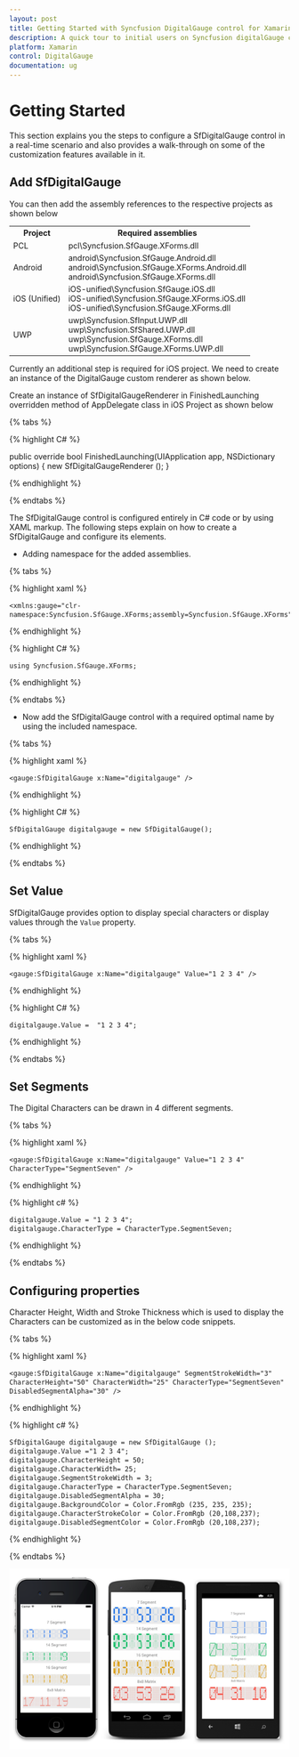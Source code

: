 ```yaml
---
layout: post
title: Getting Started with Syncfusion DigitalGauge control for Xamarin.Forms
description: A quick tour to initial users on Syncfusion digitalGauge control for Xamarin.Forms platform
platform: Xamarin
control: DigitalGauge
documentation: ug
---
```


# Getting Started

This section explains you the steps to configure a SfDigitalGauge control in a real-time scenario and also provides a walk-through on some of the customization features available in it.

## Add SfDigitalGauge

You can then add the assembly references to the respective projects as shown below

<table>
<tr>
<th>Project</th>
<th>Required assemblies</th>
</tr>
<tr>
<td>PCL</td>
<td>pcl\Syncfusion.SfGauge.XForms.dll</td>
</tr>
<tr>
<td>Android</td>
<td>android\Syncfusion.SfGauge.Android.dll<br/>android\Syncfusion.SfGauge.XForms.Android.dll<br/>android\Syncfusion.SfGauge.XForms.dll</td>
</tr>
<tr>
<td>iOS (Unified)</td>
<td>iOS-unified\Syncfusion.SfGauge.iOS.dll<br/>iOS-unified\Syncfusion.SfGauge.XForms.iOS.dll<br/>iOS-unified\Syncfusion.SfGauge.XForms.dll</td>
</tr>
<tr>
<td>UWP</td>
<td>uwp\Syncfusion.SfInput.UWP.dll<br/>uwp\Syncfusion.SfShared.UWP.dll<br/>uwp\Syncfusion.SfGauge.XForms.dll<br/>uwp\Syncfusion.SfGauge.XForms.UWP.dll</td>
</tr>
</table>

Currently an additional step is required for iOS project. We need to create an instance of the DigitalGauge custom renderer as shown below. 

Create an instance of SfDigitalGaugeRenderer in FinishedLaunching overridden method of AppDelegate class in iOS Project as shown below

{% tabs %}

{% highlight C# %}

public override bool FinishedLaunching(UIApplication app, NSDictionary options)
{
    new SfDigitalGaugeRenderer ();
}	

{% endhighlight %}

{% endtabs %}

The SfDigitalGauge control is configured entirely in C# code or by using XAML markup. The following steps explain on how to create a SfDigitalGauge and configure its elements.

* Adding namespace for the added assemblies. 

{% tabs %}

{% highlight xaml %}

	<xmlns:gauge="clr-namespace:Syncfusion.SfGauge.XForms;assembly=Syncfusion.SfGauge.XForms"/>

{% endhighlight %}

{% highlight C# %}

	using Syncfusion.SfGauge.XForms; 

{% endhighlight %}

{% endtabs %}

* Now add the SfDigitalGauge control with a required optimal name by using the included namespace.

{% tabs %}

{% highlight xaml %}

	<gauge:SfDigitalGauge x:Name="digitalgauge" />
	
{% endhighlight %}

{% highlight C# %}

	SfDigitalGauge digitalgauge = new SfDigitalGauge(); 

{% endhighlight %}

{% endtabs %}

## Set Value

SfDigitalGauge provides option to display special characters or display values through the `Value` property.

{% tabs %}

{% highlight xaml %}

	<gauge:SfDigitalGauge x:Name="digitalgauge" Value="1 2 3 4" />

{% endhighlight %}

{% highlight C# %}

    digitalgauge.Value =  "1 2 3 4";

{% endhighlight %}

{% endtabs %}

## Set Segments

The Digital Characters can be drawn in 4 different segments.

{% tabs %}

{% highlight xaml %}

	<gauge:SfDigitalGauge x:Name="digitalgauge" Value="1 2 3 4" CharacterType="SegmentSeven" />

{% endhighlight %}

{% highlight c# %}

	digitalgauge.Value = "1 2 3 4";
	digitalgauge.CharacterType = CharacterType.SegmentSeven;

{% endhighlight %}

{% endtabs %}

## Configuring properties

Character Height, Width and Stroke Thickness which is used to display the Characters can be customized as in the below code snippets.

{% tabs %}

{% highlight xaml %}

	<gauge:SfDigitalGauge x:Name="digitalgauge" SegmentStrokeWidth="3" CharacterHeight="50" CharacterWidth="25" CharacterType="SegmentSeven" DisabledSegmentAlpha="30" />

{% endhighlight %}

{% highlight c# %}

	SfDigitalGauge digitalgauge = new SfDigitalGauge ();
	digitalgauge.Value ="1 2 3 4";
	digitalgauge.CharacterHeight = 50;
	digitalgauge.CharacterWidth= 25;
	digitalgauge.SegmentStrokeWidth = 3;
	digitalgauge.CharacterType = CharacterType.SegmentSeven;
	digitalgauge.DisabledSegmentAlpha = 30;
	digitalgauge.BackgroundColor = Color.FromRgb (235, 235, 235);
	digitalgauge.CharacterStrokeColor = Color.FromRgb (20,108,237);
	digitalgauge.DisabledSegmentColor = Color.FromRgb (20,108,237);

{% endhighlight %}

{% endtabs %}


![](Getting-Started_images/gettingstarted.png)